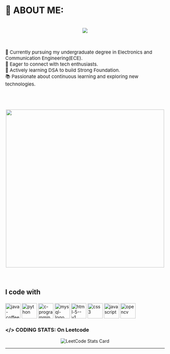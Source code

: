# 💫 ABOUT ME:
<h1 align="center">
<picture>
  <source media="(prefers-color-scheme: dark)" 
          srcset="https://readme-typing-svg.herokuapp.com?font=Kanit&weight=500&size=35&duration=3000&pause=1000&color=FFFFFF&background=00000000&center=true&vCenter=true&random=false&width=500&height=70&lines=Hello+!+%F0%9F%91%8B;I'm+Thilagar+%F0%9F%98%8A;Tech+Enthusiast+%F0%9F%91%A8%E2%80%8D%F0%9F%92%BB;Aspiring+Software+Engineer+%F0%9F%8C%90">
  <source media="(prefers-color-scheme: light)" 
          srcset="https://readme-typing-svg.herokuapp.com?font=Kanit&weight=500&size=35&duration=3000&pause=1000&color=000000&background=00000000&center=true&vCenter=true&random=false&width=500&height=70&lines=Hello+!+%F0%9F%91%8B;I'm+Thilagar+%F0%9F%98%8A;Tech+Enthusiast+%F0%9F%91%A8%E2%80%8D%F0%9F%92%BB;Aspiring+Software+Engineer+%F0%9F%8C%90">
  <img src="https://readme-typing-svg.herokuapp.com?font=Kanit&weight=500&size=35&duration=3000&pause=1000&color=5C5C5C&background=00000000&center=true&vCenter=true&random=false&width=500&height=70&lines=Hello+!+%F0%9F%91%8B;I'm+Thilagar+%F0%9F%98%8A;Tech+Enthusiast+%F0%9F%91%A8%E2%80%8D%F0%9F%92%BB;Aspiring+Software+Engineer+%F0%9F%8C%90">
</picture>

</h1>
<br>
<p align="left" style="font-size: 15px;">
    🔭 Currently pursuing my undergraduate degree in Electronics and Communication Engineering(ECE).<br>
    👯 Eager to connect with tech enthusiasts.<br>
    🌱 Actively learning DSA to build Strong Foundation.<br>
    📚 Passionate about continuous learning and exploring new technologies.<br>
</p>
<br>
<h1 align="center">
    <img src="https://miro.medium.com/v2/resize:fit:1400/0*MLqvFzwwZFAuOgup.gif" width="500">
</h1>
<br>

<h2 align="left">I code with</h2>

###

<div align="left">
  <img width="48" height="48" src="https://img.icons8.com/color/48/java-coffee-cup-logo--v1.png" alt="java-coffee-cup-logo--v1"/>
  <img width="48" height="48" src="https://img.icons8.com/fluency/48/python.png" alt="python"/>
  <img width="48" height="48" src="https://img.icons8.com/color/48/c-programming.png" alt="c-programming"/>
  <img width="48" height="48" src="https://img.icons8.com/color/48/mysql-logo.png" alt="mysql-logo"/>
  <img width="48" height="48" src="https://img.icons8.com/color/48/html-5--v1.png" alt="html-5--v1"/>
  <img width="48" height="48" src="https://img.icons8.com/color/48/css3.png" alt="css3"/>
  <img width="48" height="48" src="https://img.icons8.com/fluency/48/javascript.png" alt="javascript"/>
  <img width="48" height="48" src="https://img.icons8.com/fluency/48/opencv.png" alt="opencv"/>
  
</div>

###

### </> CODING STATS: On Leetcode
<div align=center>
<picture>
  <source media="(prefers-color-scheme: dark)" 
          srcset="https://leetcard.jacoblin.cool/thilagars?theme=dark&font=Castoro&ext=contest">
  <source media="(prefers-color-scheme: light)" 
          srcset="https://leetcard.jacoblin.cool/thilagars?theme=light&font=Castoro&ext=contest">
  <img src="https://leetcard.jacoblin.cool/thilagars?theme=light&font=Castoro&ext=contest" 
       alt="LeetCode Stats Card">
</picture>

</div>
<hr>
